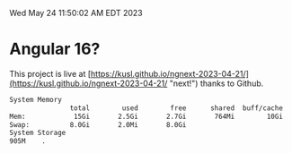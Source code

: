 Wed May 24 11:50:02 AM EDT 2023

# Angular 16?


This project is live at [https://kusl.github.io/ngnext-2023-04-21/](https://kusl.github.io/ngnext-2023-04-21/ "next!") thanks to Github.

```bash
System Memory
               total        used        free      shared  buff/cache   available
Mem:            15Gi       2.5Gi       2.7Gi       764Mi        10Gi        11Gi
Swap:          8.0Gi       2.0Mi       8.0Gi
System Storage
905M	.
